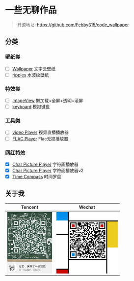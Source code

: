 # 一些无聊作品

> 开源地址: <https://github.com/Febby315/code_wallpaper>

## 分类

### 壁纸类

- [ ] [Wallpaper](./wallpaper1/) 文字云壁纸
- [ ] [ripples](./ripples/) 水波纹壁纸

### 特效类

- [ ] [ImageView](./ImageView/) 懒加载+全屏+透明+滚屏
- [ ] [keyboard](./keyboard/) 模拟键盘

### 工具类

- [ ] [video Player](./player/index.html) 视频直播播放器
- [ ] [FLAC Player](./player/music.html) Flac无损播放器

### 网红特效

- [x] [Char Picture Player](./TXTplayer/) 字符画播放器
- [x] [Char Picture Player](./TXTplayer/v2.html) 字符画播放器v2
- [x] [Time Compass](./date/) 时间罗盘

## 关于我

|Tencent|Wechat|
|:-:|:-:|
|<img style="display:inline;" src="./static/QQ.jpg" height="200px"/>|<img src="./static/WX.jpg" height="200px"/>|